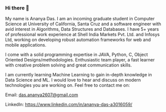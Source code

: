 ### Hi there 👋

My name is Ananya Das. I am an incoming graduate student in Computer Science at University of California, Santa Cruz and a software engineer with avid interest in Algorithms, Data Structures and Databases. I have 5+ years of professional work experience at Shell India Markets Pvt. Ltd. and Infosys Ltd, working on developing robust automation frameworks for web and mobile applications.

I come with a solid programming expertise in JAVA, Python, C, Object Oriented Designs/methodologies. Enthusiastic team player, a fast learner with creative problem solving and great communication skills.

I am currently learning Machine Learning to gain in-depth knowledge in Data Science and ML. I would love to hear and discuss on modern technologies you are working on. Feel free to contact me on:

Email: das.ananya2607@gmail.com

LinkedIn: https://www.linkedin.com/in/ananya-das-a3016059/

<!--
**ananyadas2607/ananyadas2607** is a ✨ _special_ ✨ repository because its `README.md` (this file) appears on your GitHub profile.

Here are some ideas to get you started:

- 🔭 I’m currently working on ...
- 🌱 I’m currently learning ...
- 👯 I’m looking to collaborate on ...
- 🤔 I’m looking for help with ...
- 💬 Ask me about ...
- 📫 How to reach me: ...
- 😄 Pronouns: ...
- ⚡ Fun fact: ...
-->
